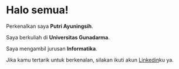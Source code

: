 # Halo semua!

Perkenalkan saya **Putri Ayuningsih**.<br>

Saya berkuliah di **Universitas Gunadarma**.<br>

Saya mengambil jurusan **Informatika**.<br>

Jika kamu tertarik untuk berkenalan, silakan ikuti akun [Linkedin](https://www.linkedin.com/in/putri-ayuningsih-99a20937b/)ku ya.
